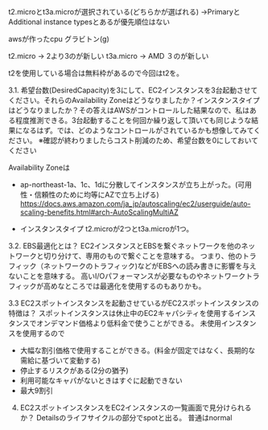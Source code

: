 t2.microとt3a.microが選択されている(どちらかが選ばれる)
→PrimaryとAdditional instance typesとあるが優先順位はない

awsが作ったcpu グラビトン(g)

t2.micro → 2より3のが新しい
t3a.micro → AMD ３のが新しい

t2を使用している場合は無料枠があるので今回はt2を。


3.1.  希望台数(DesiredCapacity)を3にして、EC2インスタンスを3台起動させてください。それらのAvailability Zoneはどうなりましたか？インスタンスタイプはどうなりましたか？その答えはAWSがコントロールした結果なので、私はある程度推測できる。3台起動することを何回か繰り返して頂いても同じような結果になるはず。では、どのようなコントロールがされているかも想像してみてください。 ※確認が終わりましたらコスト削減のため、希望台数を0にしておいてください

Availability Zoneは
- ap-northeast-1a、1c、1dに分散してインスタンスが立ち上がった。(可用性・信頼性のために均等にAZで立ち上げる)
https://docs.aws.amazon.com/ja_jp/autoscaling/ec2/userguide/auto-scaling-benefits.html#arch-AutoScalingMultiAZ

- インスタンスタイプ
t2.microが2つとt3a.microが1つ。


3.2. EBS最適化とは？
EC2インスタンスとEBSを繋ぐネットワークを他のネットワークと切り分けて、専用のもので繋ぐことを意味する。
つまり、他のトラフィック（ネットワークのトラフィック)などがEBSへの読み書きに影響を与えないことを意味する。
高いI/Oパフォーマンスが必要なものやネットワークトラフィックが高めなところでは最適化を使用するのもありかも。


3.3 EC2スポットインスタンスを起動させているがEC2スポットインスタンスの特徴は？
スポットインスタンスは休止中のEC2キャパシティを使用するインスタンスでオンデマンド価格より低料金で使うことができる。
未使用インスタンスを使用するので
- 大幅な割引価格で使用することができる。(料金が固定ではなく、長期的な需給に基づいて変動する)
- 停止するリスクがある(2分の猶予)
- 利用可能なキャパがないときはすぐに起動できない
- 最大9割引

4. EC2スポットインスタンスをEC2インスタンスの一覧画面で見分けられるか？
Detailsのライフサイクルの部分でspotと出る。
普通はnormal
